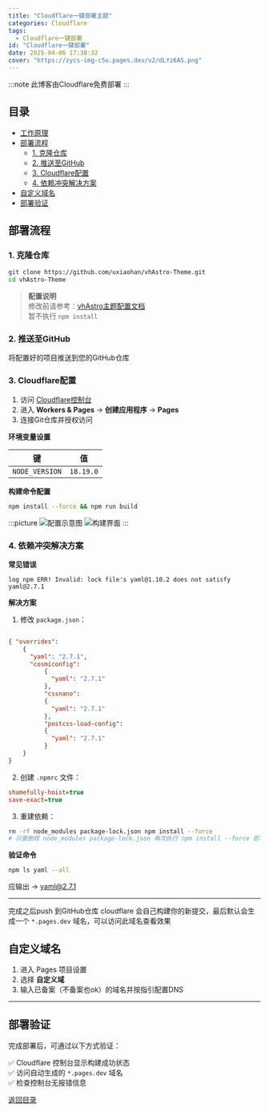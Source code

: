 ```yaml
---
title: "Cloudflare一键部署主题"
categories: Cloudflare
tags:
  - Cloudflare一键部署
id: "Cloudflare一键部署"
date: 2025-04-06 17:38:32
cover: "https://zycs-img-c5u.pages.dev/v2/dLYz6AS.png"
---
```


:::note
此博客由Cloudflare免费部署
:::

## 目录
- [工作原理](#工作原理)
- [部署流程](#部署流程)
    - [1. 克隆仓库](#1-克隆仓库)
    - [2. 推送至GitHub](#2-推送至github)
    - [3. Cloudflare配置](#3-cloudflare配置)
    - [4. 依赖冲突解决方案](#4-依赖冲突解决方案)
- [自定义域名](#自定义域名)
- [部署验证](#部署验证)


## 部署流程

### 1. 克隆仓库
```bash
git clone https://github.com/uxiaohan/vhAstro-Theme.git 
cd vhAstro-Theme
```

> **配置说明**  
> 修改前请参考：[vhAstro主题配置文档](https://www.vvhan.com/article/astro-theme-vhastro-theme)  
> 暂不执行 `npm install`

### 2. 推送至GitHub
将配置好的项目推送到您的GitHub仓库

### 3. Cloudflare配置
1. 访问 [Cloudflare控制台](https://dash.cloudflare.com/)
2. 进入 **Workers & Pages** → **创建应用程序** → **Pages**
3. 连接Git仓库并授权访问

**环境变量设置**  

| 键              | 值          |
|-----------------|------------|
| `NODE_VERSION`  | `18.19.0`  |

**构建命令配置**
```bash
npm install --force && npm run build

```
:::picture
![配置示意图](https://zycs-img-c5u.pages.dev/v2/yHa2Xjy.png)
![构建界面](https://zycs-img-c5u.pages.dev/v2/DYApz5Q.png)
:::
### 4. 依赖冲突解决方案

**常见错误**
```log
log npm ERR! Invalid: lock file's yaml@1.10.2 does not satisfy yaml@2.7.1
```

**解决方案**
1. 修改 `package.json`：

```json

{ "overrides": 
    { 
      "yaml": "2.7.1", 
      "cosmiconfig": 
          { 
            "yaml": "2.7.1"
          },
          "cssnano": 
          { 
            "yaml": "2.7.1"
          }, 
          "postcss-load-config": 
          { 
            "yaml": "2.7.1"
          }
    }
}
```
2. 创建 `.npmrc` 文件：
```ini
shamefully-hoist=true
save-exact=true
```
3. 重建依赖：

```bash
rm -rf node_modules package-lock.json npm install --force
# 只要删除 node_modules package-lock.json 再次执行 npm install --force 即可
```
**验证命令**
```bash
npm ls yaml --all
```
应输出 → yaml@2.7.1

---

完成之后push 到GitHub仓库
cloudflare 会自己构建你的新提交，最后默认会生成一个 `*.pages.dev` 域名，可以访问此域名查看效果

## 自定义域名
1. 进入 Pages 项目设置
2. 选择 **自定义域**
3. 输入已备案（不备案也ok）的域名并按指引配置DNS

---

## 部署验证
完成部署后，可通过以下方式验证：

✅ Cloudflare 控制台显示构建成功状态  
✅ 访问自动生成的 `*.pages.dev` 域名  
✅ 检查控制台无报错信息

[返回目录](#目录)


